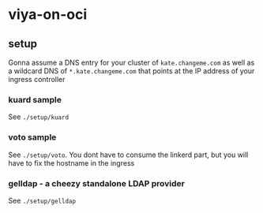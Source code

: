 # viya-on-oci

## setup

Gonna assume a DNS entry for your cluster of `kate.changeme.com` as well as a wildcard DNS of `*.kate.changeme.com` that points at the IP address of your ingress controller

### kuard sample

See `./setup/kuard`

### voto sample

See `./setup/voto`.  You dont have to consume the linkerd part, but you will have to fix the hostname in the ingress

### gelldap - a cheezy standalone LDAP provider

See `./setup/gelldap`

